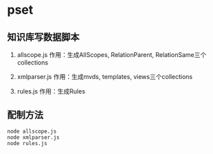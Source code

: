 # pset

## 知识库写数据脚本

1. allscope.js
作用：生成AllScopes, RelationParent, RelationSame三个collections

2. xmlparser.js
作用：生成mvds, templates, views三个collections

3. rules.js
作用：生成Rules

## 配制方法

```
node allscope.js
node xmlparser.js
node rules.js
```
